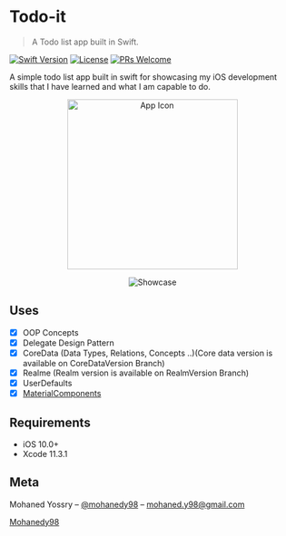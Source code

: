 # Todo-it
> A Todo list app built in Swift.

[![Swift Version][swift-image]][swift-url]
[![License][license-image]][license-url]
[![PRs Welcome](https://img.shields.io/badge/PRs-welcome-brightgreen.svg?style=flat-square)](http://makeapullrequest.com)

A simple todo list app built in swift for showcasing my iOS development skills that I have learned and what I am capable to do.
<p align="center">
<img src="https://i.imgur.com/RPV9ltj.png" alt="App Icon" width="300" height="300">
</p>
<p align="center">
<img src="https://i.imgur.com/Pvqd07K.gif" alt="Showcase" >
</p>

## Uses

- [x] OOP Concepts
- [x] Delegate Design Pattern
- [x] CoreData (Data Types, Relations, Concepts ..)(Core data version is available on CoreDataVersion Branch)
- [x] Realme (Realm version is available on RealmVersion Branch)
- [x] UserDefaults
- [x] [MaterialComponents](https://cocoapods.org/pods/MaterialComponents)

## Requirements

- iOS 10.0+
- Xcode 11.3.1

## Meta

Mohaned Yossry – [@mohanedy98](https://twitter.com/mohanedy98) – mohaned.y98@gmail.com

[Mohanedy98](https://github.com/Mohanedy98)

[swift-image]:https://img.shields.io/badge/swift-5.0-red.svg
[swift-url]: https://swift.org/
[license-image]: https://img.shields.io/badge/License-MIT-blue.svg
[license-url]: LICENSE
[travis-image]: https://img.shields.io/travis/dbader/node-datadog-metrics/master.svg?style=flat-square
[travis-url]: https://travis-ci.org/dbader/node-datadog-metrics
[codebeat-image]: https://codebeat.co/badges/c19b47ea-2f9d-45df-8458-b2d952fe9dad
[codebeat-url]: https://codebeat.co/projects/github-com-vsouza-awesomeios-com

